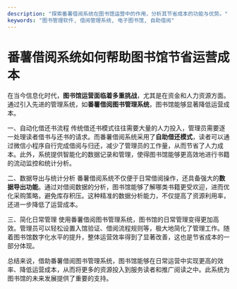```yaml
---
description: "探索番薯借阅系统在图书馆运营中的作用，分析其节省成本的功能与优势。"
keywords: "图书管理软件, 借阅管理系统, 电子图书馆, 自助借阅"
---
```

# 番薯借阅系统如何帮助图书馆节省运营成本

在当今信息化时代，**图书馆运营面临着多重挑战**，尤其是在资金和人力资源方面。通过引入先进的管理系统，如**番薯借阅图书管理系统**，图书馆能够显著降低运营成本。

一、自动化借还书流程
传统借还书模式往往需要大量的人力投入，管理员需要逐一处理读者借书与还书的请求。而番薯借阅系统采用了**自助借还模式**，读者可以通过微信小程序自行完成借阅与归还，减少了管理员的工作量，从而节省了人力成本。此外，系统提供智能化的数据记录和管理，使得图书馆能够更高效地进行书籍的流动监控和统计分析。

二、数据导出与统计分析
番薯借阅系统不仅便于日常借阅操作，还具备强大的**数据导出功能**。通过对借阅数据的分析，图书馆能够了解哪类书籍更受欢迎，进而优化采购策略，避免库存积压。这种精准的数据分析能力，不仅提高了资源利用率，还进一步降低了运营成本。

三、简化日常管理
使用番薯借阅图书管理系统，图书馆的日常管理变得更加高效。管理员可以轻松设置入馆验证、借阅流程规则等，极大地简化了管理工作。随着图书馆数字化水平的提升，整体运营效率得到了显著改善，这也是节省成本的一部分体现。 

总结来说，借助番薯借阅图书管理系统，图书馆能够在日常运营中实现更高的效率、降低运营成本，从而将更多的资源投入到服务读者和推广阅读之中。此系统为图书馆的未来发展提供了重要的支持。

